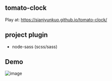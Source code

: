 ## tomato-clock

Play at: https://sianjyunkuo.github.io/tomato-clock/

## project plugin

- node-sass (scss/sass)

## Demo

![image]()
